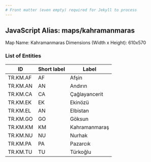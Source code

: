 ```yaml
---
# Front matter (even empty) required for Jekyll to process
---
```


## JavaScript Alias: maps/kahramanmaras

Map Name: Kahramanmaras
Dimensions (Width x Height): 610x570





### List of Entities

ID | Short label | Label
---|---|---|
TR.KM.AF | AF | Afşin
TR.KM.AN | AN | Andırın
TR.KM.CA | CA | Çağlayancerit
TR.KM.EK | EK | Ekinözü
TR.KM.EL | AN | Elbistan
TR.KM.GO | GO | Göksun
TR.KM.KM | KM | Kahramanmaraş
TR.KM.NU | NU | Nurhak
TR.KM.PA | PA | Pazarcık
TR.KM.TU | TU | Türkoğlu
